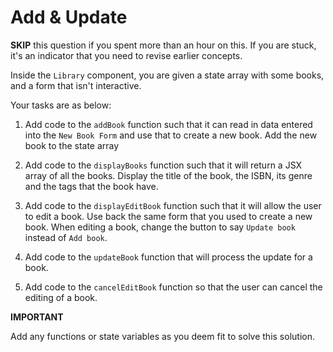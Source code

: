 # Add & Update

__SKIP__ this question if you spent more than an hour on this. If you are stuck, it's an indicator that you need to revise earlier concepts.

Inside the `Library` component, you are given a state array with some books, and a form that isn't interactive. 

Your tasks are as below:

1. Add code to the `addBook` function such that it can read in data entered into the `New Book Form` and use that to create a new book. Add the new book to the state array

2. Add code to the `displayBooks` function such that it will return a JSX array of all the books. Display the title of the book, the ISBN, its genre and the tags that the book have.

3. Add code to the `displayEditBook` function such that it will allow the user to edit a book. Use back the same form that you used to create a new book. When editing a book, change the button to say `Update book` instead of `Add book`. 

4. Add code to the `updateBook` function that will process the update for a book.

5. Add code to the `cancelEditBook` function so that the user can cancel the editing of a book.


__IMPORTANT__

Add any functions or state variables as you deem fit to solve this solution.